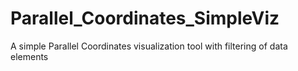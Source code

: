 # Parallel_Coordinates_SimpleViz
A simple Parallel Coordinates visualization tool with filtering of data elements
